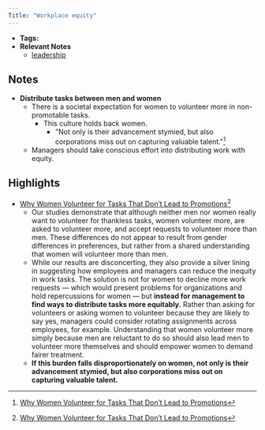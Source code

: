 ```yaml
---
Title: "Workplace equity"
---
```


- **Tags:**
- **Relevant Notes**
	- [leadership](moc/leadership.md)


## Notes
- **Distribute tasks between men and women**
	- There is a societal expectation for women to volunteer more in non-promotable tasks.
		- This culture holds back women.
			- "Not only is their advancement stymied, but also corporations miss out on capturing valuable talent."[^1]
	- Managers should take conscious effort into distributing work with equity.

## Highlights
- [Why Women Volunteer for Tasks That Don’t Lead to Promotions](https://hbr.org/2018/07/why-women-volunteer-for-tasks-that-dont-lead-to-promotions)[^1]
	- Our studies demonstrate that although neither men nor women really want to volunteer for thankless tasks, women volunteer more, are asked to volunteer more, and accept requests to volunteer more than men. These differences do not appear to result from gender differences in preferences, but rather from a shared understanding that women will volunteer more than men.
	- While our results are disconcerting, they also provide a silver lining in suggesting how employees and managers can reduce the inequity in work tasks. The solution is not for women to decline more work requests — which would present problems for organizations and hold repercussions for women — but **instead for management to find ways to distribute tasks more equitably.** Rather than asking for volunteers or asking women to volunteer because they are likely to say yes, managers could consider rotating assignments across employees, for example. Understanding that women volunteer more simply because men are reluctant to do so should also lead men to volunteer more themselves and should empower women to demand fairer treatment.
	- **If this burden falls disproportionately on women, not only is their advancement stymied, but also corporations miss out on capturing valuable talent.**

[^1]: [Why Women Volunteer for Tasks That Don’t Lead to Promotions](https://hbr.org/2018/07/why-women-volunteer-for-tasks-that-dont-lead-to-promotions)